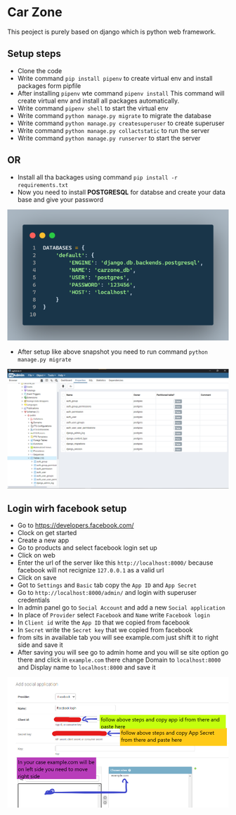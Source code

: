 # Car Zone
This peoject is purely based on django which is python web framework.

## Setup steps
- Clone the code
- Write command `pip install pipenv` to create virtual env and install packages form pipfile
- After installing `pipenv` wte command `pipenv install` This command will create virtual env and install all packages automatically.
- Write command `pipenv shell` to start the virtual env
- Write command `python manage.py migrate` to migrate the database
- Write command `python manage.py createsuperuser` to create superuser
- Write command `python manage.py collactstatic` to run the server
- Write command `python manage.py runserver` to start the server

## OR

- Install all tha backages using command `pip install -r requirements.txt`
- Now you need to install **POSTGRESQL** for databse and create your data base and give your password

![postgresql setup snapshot](./resources/code_postgre.png)

- After setup like above snapshot you need to run command `python manage.py migrate`

![postgresql setup snapshot](./resources/postgre_table.png)

## Login wirh facebook setup
- Go to https://developers.facebook.com/
- Clock on get started
- Create a new app
- Go to products and select facebook login set up
- Click on web
- Enter the url of the server like this `http://localhost:8000/` because facebook will not recignize `127.0.0.1` as a valid url
- Click on save
- Got to `Settings` and `Basic` tab copy the `App ID` and `App Secret`
- Go to `http://localhost:8000/admin/` and login with superuser credentials
- In admin panel go to `Social Account` and add a new `Social application`
- In place of `Provider` select `Facebook` and `Name` write `Facebook login`
- In `Client id` write the `App ID` that we copied from facebook
- In `Secret` write the `Secret key` that we copied from facebook
- from sits in available tab you will see example.com just shift it to right side and save it
- After saving you will see go to admin home and you will se site option go there and click in `example.com` there change Domain to `localhost:8000` and Display name to `localhost:8000` and save it

![postgresql setup snapshot](./resources/facebook_setup.png)

